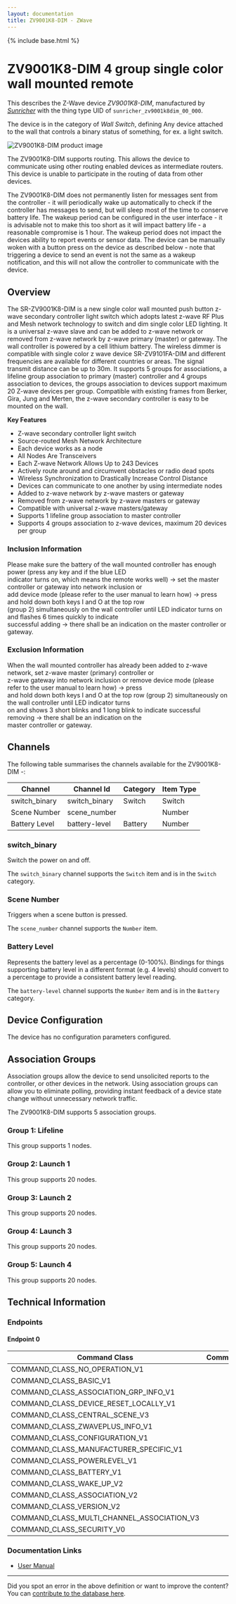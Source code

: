 ```yaml
---
layout: documentation
title: ZV9001K8-DIM - ZWave
---
```


{% include base.html %}

# ZV9001K8-DIM 4 group single color wall mounted remote
This describes the Z-Wave device *ZV9001K8-DIM*, manufactured by *[Sunricher](www.sunricher.com)* with the thing type UID of ```sunricher_zv9001k8dim_00_000```.

The device is in the category of *Wall Switch*, defining Any device attached to the wall that controls a binary status of something, for ex. a light switch.

![ZV9001K8-DIM product image](https://www.cd-jackson.com/zwave_device_uploads/824/824_default.jpg)


The ZV9001K8-DIM supports routing. This allows the device to communicate using other routing enabled devices as intermediate routers.  This device is unable to participate in the routing of data from other devices.

The ZV9001K8-DIM does not permanently listen for messages sent from the controller - it will periodically wake up automatically to check if the controller has messages to send, but will sleep most of the time to conserve battery life. The wakeup period can be configured in the user interface - it is advisable not to make this too short as it will impact battery life - a reasonable compromise is 1 hour. The wakeup period does not impact the devices ability to report events or sensor data. The device can be manually woken with a button press on the device as described below - note that triggering a device to send an event is not the same as a wakeup notification, and this will not allow the controller to communicate with the device.

## Overview

The SR-ZV9001K8-DIM is a new single color wall mounted push button z-wave secondary controller light switch which adopts latest z-wave RF Plus and Mesh network technology to switch and dim single color LED lighting. It is a universal z-wave slave and can be added to z-wave network or removed from z-wave network by z-wave primary (master) or gateway. The wall controller is powered by a cell lithium battery. The wireless dimmer is compatible with single color z wave device SR-ZV9101FA-DIM and different frequencies are available for different countries or areas. The signal transmit distance can be up to 30m. It supports 5 groups for associations, a lifeline group association to primary (master) controller and 4 groups association to devices, the groups association to devices support maximum 20 Z-wave devices per group. Compatible with existing frames from Berker, Gira, Jung and Merten, the z-wave secondary controller is easy to be mounted on the wall.

**Key Features**

- Z-wave secondary controller light switch
- Source-routed Mesh Network Architecture
- Each device works as a node
- All Nodes Are Transceivers
- Each Z-wave Network Allows Up to 243 Devices
- Actively route around and circumvent obstacles or radio dead spots
- Wireless Synchronization to Drastically Increase Control Distance
- Devices can communicate to one another by using intermediate nodes
- Added to z-wave network by z-wave masters or gateway
- Removed from z-wave network by z-wave masters or gateway
- Compatible with universal z-wave masters/gateway
- Supports 1 lifeline group association to master controller
- Supports 4 groups association to z-wave devices, maximum 20 devices per group

### Inclusion Information

Please make sure the battery of the wall mounted controller has enough power (press any key and if the blue LED  
indicator turns on, which means the remote works well) -> set the master controller or gateway into network inclusion or  
add device mode (please refer to the user manual to learn how) -> press and hold down both keys I and O at the top row  
(group 2) simultaneously on the wall controller until LED indicator turns on and flashes 6 times quickly to indicate  
successful adding -> there shall be an indication on the master controller or gateway.

### Exclusion Information

When the wall mounted controller has already been added to z-wave network, set z-wave master (primary) controller or  
z-wave gateway into network inclusion or remove device mode (please refer to the user manual to learn how) -> press  
and hold down both keys I and O at the top row (group 2) simultaneously on the wall controller until LED indicator turns  
on and shows 3 short blinks and 1 long blink to indicate successful removing -> there shall be an indication on the  
master controller or gateway.

## Channels

The following table summarises the channels available for the ZV9001K8-DIM -:

| Channel | Channel Id | Category | Item Type |
|---------|------------|----------|-----------|
| switch_binary | switch_binary | Switch | Switch | 
| Scene Number | scene_number |  | Number | 
| Battery Level | battery-level | Battery | Number |

### switch_binary

Switch the power on and off.

The ```switch_binary``` channel supports the ```Switch``` item and is in the ```Switch``` category.

### Scene Number

Triggers when a scene button is pressed.

The ```scene_number``` channel supports the ```Number``` item.

### Battery Level

Represents the battery level as a percentage (0-100%). Bindings for things supporting battery level in a different format (e.g. 4 levels) should convert to a percentage to provide a consistent battery level reading.

The ```battery-level``` channel supports the ```Number``` item and is in the ```Battery``` category.



## Device Configuration

The device has no configuration parameters configured.

## Association Groups

Association groups allow the device to send unsolicited reports to the controller, or other devices in the network. Using association groups can allow you to eliminate polling, providing instant feedback of a device state change without unnecessary network traffic.

The ZV9001K8-DIM supports 5 association groups.

### Group 1: Lifeline


This group supports 1 nodes.

### Group 2: Launch 1


This group supports 20 nodes.

### Group 3: Launch 2


This group supports 20 nodes.

### Group 4: Launch 3


This group supports 20 nodes.

### Group 5: Launch 4


This group supports 20 nodes.

## Technical Information

### Endpoints

#### Endpoint 0

| Command Class | Comment |
|---------------|---------|
| COMMAND_CLASS_NO_OPERATION_V1| |
| COMMAND_CLASS_BASIC_V1| |
| COMMAND_CLASS_ASSOCIATION_GRP_INFO_V1| |
| COMMAND_CLASS_DEVICE_RESET_LOCALLY_V1| |
| COMMAND_CLASS_CENTRAL_SCENE_V3| |
| COMMAND_CLASS_ZWAVEPLUS_INFO_V1| |
| COMMAND_CLASS_CONFIGURATION_V1| |
| COMMAND_CLASS_MANUFACTURER_SPECIFIC_V1| |
| COMMAND_CLASS_POWERLEVEL_V1| |
| COMMAND_CLASS_BATTERY_V1| |
| COMMAND_CLASS_WAKE_UP_V2| |
| COMMAND_CLASS_ASSOCIATION_V2| |
| COMMAND_CLASS_VERSION_V2| |
| COMMAND_CLASS_MULTI_CHANNEL_ASSOCIATION_V3| |
| COMMAND_CLASS_SECURITY_V0| |

### Documentation Links

* [User Manual](https://www.cd-jackson.com/zwave_device_uploads/824/sr-zv9001k8-dim-user-manual-1.pdf)

---

Did you spot an error in the above definition or want to improve the content?
You can [contribute to the database here](http://www.cd-jackson.com/index.php/zwave/zwave-device-database/zwave-device-list/devicesummary/824).
